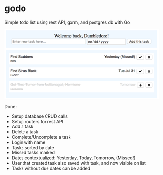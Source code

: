 # godo
Simple todo list using rest API, gorm, and postgres db with Go

![alt text](GoDoList.png)

Done:
 - Setup database CRUD calls
 - Setup routers for rest API
 - Add a task
 - Delete a task
 - Complete/Uncomplete a task
 - Login with name
 - Tasks sorted by date
 - Missed tasks marked
 - Dates contextualized: Yesterday, Today, Tomorrow, (Missed!)
 - User that created task also saved with task, and now visible on list
 - Tasks without due dates can be added
